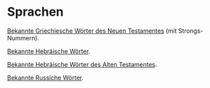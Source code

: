 Sprachen
========

[Bekannte Griechiesche Wörter des Neuen Testamentes](https://rawgit.com/ReneNyffenegger/Sprachen/master/Griechisch-Neues-Testament-bekannt.html) (mit Strongs-Nummern).

[Bekannte Hebräische Wörter](https://rawgit.com/ReneNyffenegger/Sprachen/master/Hebr%C3%A4isch-bekannt.html).

[Bekannte Hebräische Wörter des Alten Testamentes](https://rawgit.com/ReneNyffenegger/Sprachen/master/Hebr%C3%A4isch-Altes-Testament-bekannt.html).

[Bekannte Russiche Wörter](https://rawgit.com/ReneNyffenegger/Sprachen/master/Russisch-bekannt.html).
